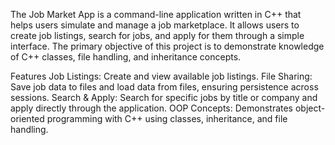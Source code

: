 The Job Market App is a command-line application written in C++ that helps users simulate and manage a job marketplace. It allows users to create job listings, search for jobs, and apply for them through a simple interface. The primary objective of this project is to demonstrate knowledge of C++ classes, file handling, and inheritance concepts.

Features
Job Listings: Create and view available job listings.
File Sharing: Save job data to files and load data from files, ensuring persistence across sessions.
Search & Apply: Search for specific jobs by title or company and apply directly through the application.
OOP Concepts: Demonstrates object-oriented programming with C++ using classes, inheritance, and file handling.
